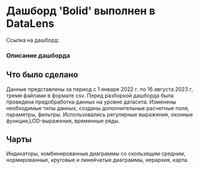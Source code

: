 # Дашборд 'Bolid' выполнен в DataLens

Ссылка на дашборд: 


### Описание дашборда 


## Что было сделано
Данные представлены за период с 1 января 2022 г. по 16 августа 2023 г, тремя файлами в формате csv.
Перед разборкой дашборда была проведена предобработка данных на уровне датасета. Изменены необходимые типы данных, созданы дополнительные расчетные поля, параметры, фильтры. Использовались регулярные выражения, оконные функции,LOD-выражения, временные ряды.

## Чарты
Индикаторы, комбинированные диаграммы со скользящим средним, нормированные, круговые и линейчатые диаграммы, иерархия, карта. 


